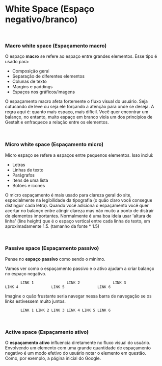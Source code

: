 # White Space (Espaço negativo/branco)
<br>

### Macro white space (Espaçamento macro)

O espaço **macro** se refere ao espaço entre grandes elementos. Esse tipo é usado para:

- Composição geral
- Separação de diferentes elementos
- Colunas de texto
- Margins e paddings
- Espaços nos gráficos/imagens

O espaçamento macro afeta fortemente o fluxo visual do usuário. Seja cutucando de leve ou seja ele forçando a atenção para onde se deseja. A regra aqui é: quanto mais espaço, mais difícil. Você quer encontrar um balanço, no entanto, muito espaço em branco viola um dos princípios de Gestalt e enfraquece a relação entre os elementos.

<br>

### Micro white space (Espaçamento micro)

Micro espaço se refere a espaços entre pequenos elementos. Isso inclui:

- Letras
- Linhas de texto
- Parágrafos
- Itens de uma lista
- Botões e ícones

O micro espaçamento é mais usado para clareza geral do site, especialmente na legibilidade da tipografia (o quão claro você consegue distinguir cada letra). Quando você adiciona o espaçamento você quer acertar no balanço entre atingir clareza mas não muito a ponto de distrair de elementos importantes. Normalmente é uma boa ideia usar 'altura de linha' (line height) que é o espaço vertical entre cada linha de texto, em aproximadamente 1.5. (tamanho da fonte * 1.5)

<br>

### Passive space (Espaçamento passivo)

Pense no **espaço passivo** como sendo o mínimo.

Vamos ver como o espaçamento passivo e o ativo ajudam a criar balanço no espaço negativo. 

```
       LINK 1               LINK 2               LINK 3               LINK 4               LINK 5               LINK 6
```

Imagine o quão frustante seria navegar nessa barra de navegação se os links estivessem muito juntos.

```
       LINK 1 LINK 2 LINK 3 LINK 4 LINK 5 LINK 6
```

<br>

### Active space (Espaçamento ativo)

O **espaçamento ativo** influencia diretamente no fluxo visual do usuário. Envolvendo um elemento com uma grande quantidade de espaçamento negativo é um modo efetivo do usuário notar o elemento em questão. Como, por exemplo, a página inicial do Google.
